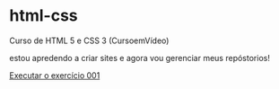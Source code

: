 # html-css
 Curso de HTML 5 e CSS 3 (CursoemVídeo)

 estou apredendo a criar sites e agora vou gerenciar meus repóstorios!

 <a href="https://pedrin0021.github.io/html-css/exercicios/ex001/index.html">Executar o exercício 001 </a>
